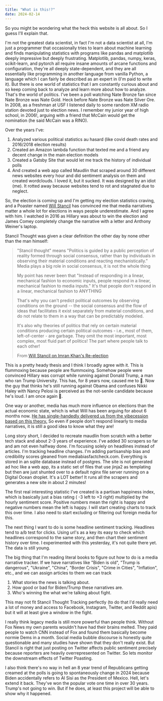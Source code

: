 ```yaml
---
title: "What is this!?"
date: 2024-02-14
---
```


So you might be wondering what the heck this website is all about. So I guess I'll explain that.

I'm not the greatest data scientist, in fact I'm not a data scientist at all, I'm just a programmer that occasionally
tries to learn about machine learning and finds manipulating statistics with programs like pandas and matplotlib deeply
impressive but deeply frustrating. Matplotlib, pandas, numpy, keras, scikit-learn, and pytorch all require insane
amounts of arcane functions and configuration, they're all deeply state-dependent, and they are all essentially like
programming in another language from vanilla Python, a language which I can fairly be described as an expert in (I'm
paid to write it). But there is one world of statistics that I am constantly curious about and so keep coming back to
analyze and learn more about how to analyze. That's the world of politics. I've been a poll watching Nate Bronze fan
since Nate Bronze was Nate Gold. Heck before Nate Bronze was Nate Silver Ore. In 2008, as a freshman at USF I listened
daily to some random XM radio station devoted just to election news. I remember my junior year of high school, in 2006!,
arguing with a friend that McCain would get the nomination (he said McCain was a RINO).

Over the years I've:

1. Analyzed various political statistics au hasard (like covid death rates and 2016/2018 election results)
2. Created an Amazon lambda function that texted me and a friend any decent change in the main election models
3. Created a Gatsby Site that would let me track the history of individual polls
4. And created a web app called Maudlin that scraped around 30 different news websites every hour and did sentiment
   analysis on them and created wordclouds. I loved it, but it sucked. It was designed by an idiot (me). It rotted away
   because websites tend to rot and stagnated due to neglect.

So, the election is coming up and I'm getting my election statistics craving, and a Poaster
named [Will Stancil](https://twitter.com/whstancil) has convinced me that media narratives matter a whole lot for
elections in ways people underestimate. And I agree with him. I watched in 2016 as Hillary was about to win the election
and James Comey completely change the narrative with a letter and Anthony Weiner's laptop.

Stancil Thought was given a clear definition the other day by none other than the man himself:

> "Stancil thought" means "Politics is guided by a public perception of reality formed through social consensus, rather
> than by individuals in observing their material conditions and reacting mechanistically." Media plays a big role in
> social consensus, it is not the whole thing
>
> My point has never been that "Instead of responding in a linear, mechanical fashion to economic inputs, people respond
> in a linear, mechanical fashion to media inputs." It's that people don't respond in a linear, mechanical fashion to
> ANYTHING
>
> That's why you can't predict political outcomes by observing conditions on the ground -- the social consensus and the
> flow of ideas that facilitates it exist separately from material conditions, and do not relate to them in a way that can
> be predictably modeled.
>
> It's also why theories of politics that rely on certain material conditions producing certain political outcomes -
> i.e., most of them, left-of-center - are garbage. They omit the most important, most complex, most fluid part of
> politics! The part where people talk to each other!
>
> From [Will Stancil on Imran Khan's Re-election](https://twitter.com/whstancil/status/1757440802303660158)

This is a pretty heady thesis and I think I broadly agree with it. This is flummoxing because people are flummoxing.
Somehow people were convinced Hillary was corrupt while running against Donald Trump, a man who ran Trump University.
This has, for 8 years now, caused me to 🤯. Now the guy that thinks he's still running against Obama and confuses Nikki
Haley with Nancy Pelosi is perceived as the not-senile candidate because he's loud. I am once again 🤯.

One way or another, media has much more influence on elections than the actual economic state, which is what Will has
been arguing for about 6 months
now. [He has single-handedly delivered us from the vibecession based on this theory.](https://twitter.com/ArmandDoma/status/1752041758056472837)
So even if people don't respond linearly to media narratives, it is still a good idea to know what they are!

Long story short, I decided to recreate maudlin from scratch with a better tech stack and about 2-3 years of experience.
I've added 30 scrapers so far and am not even halfway done. I'm focusing solely on headlines instead of articles. I'm
tracking headline changes. I'm adding partisanship bias and credibility scores gleaned from mediabiasfactcheck.com.
Everything is stored in an sqlite database instead of postgres. The site is not generated ad hoc like a web app, its a
static set of files that use jinja2 as templating but then are just shunted over to a default nginx file server running
on a Digital Ocean droplet. It's a LOT better! It runs all the scrapers and generates a new site in about 2 minutes!

The first real interesting statistic I've created is a partisan happiness index, which is basically just a bias rating (
-3 left to +3 right) multiplied by the hourly sentiment score. Positive numbers mean the right is happy and negative
numbers mean the left is happy. I will start creating charts to track this over time. I also need to start excluding or
filtering out foreign media for this.

The next thing I want to do is some headline sentiment tracking. Headlines tend to a/b test for clicks. Using url's as a
key its easy to check which headlines correspond to the same story, and then chart their sentiment history over time. I
experimented with this yesterday, it's not quite there yet. The data is still young.

The big thing that I'm reading literal books to figure out how to do is a media narrative tracker. If we have narratives
like "Biden is old", "Trump is dangerous", "Ukraine", "China", "Border Crisis", "Crime in Cities", "Inflation", etc.,
and we can assign articles to them we can track

1. What stories the news is talking about.
2. How good or bad for Biden/Trump these narratives are.
3. Who's winning the what we're talking about fight.

This may not fit Stancil Thought Tracking perfectly (to do that I'd really need a lot of money and access to Facebook,
Instagram, Twitter, and Reddit apis) but it will at least give a window in the fight.

I really think legacy media is still more powerful than people think. Without Fox News my own parents wouldn't have had
their brains melted. They paid people to watch CNN instead of Fox and found them basically become normie Dems in a
month. Social media bubble discourse is honestly quite questionable and many studies have shown that they don't really
exist. But Stancil is right that just posting on Twitter affects public sentiment precisely because reporters are
heavily overrepresented on Twitter. So lets monitor the downstream effects of Twitter Poasting.

I also think there's no way in hell an 8 year trend of Republicans getting creamed at the polls is going to
spontaneously change in 2024 because Biden accidentally refers to Al Sisi as the President of Mexico. Hell, let's extend
it back. They've won the popular vote one time in over 30 years. Trump's not going to win. But if he does, at least this
project will be able to show why it happened. 